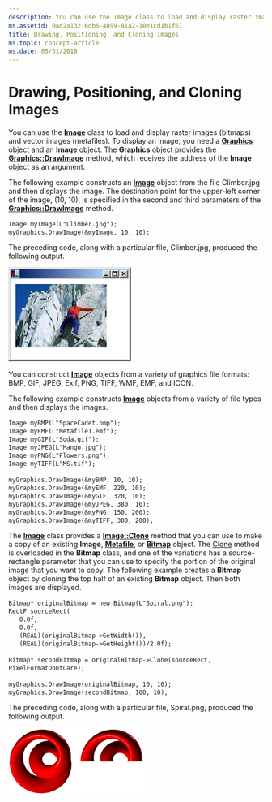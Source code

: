 ```yaml
---
description: You can use the Image class to load and display raster images (bitmaps) and vector images (metafiles).
ms.assetid: 0ad2a132-6db6-4099-81a2-10e1cd1b1f61
title: Drawing, Positioning, and Cloning Images
ms.topic: concept-article
ms.date: 05/31/2018
---
```


# Drawing, Positioning, and Cloning Images

You can use the [**Image**](/windows/win32/api/gdiplusheaders/nl-gdiplusheaders-image) class to load and display raster images (bitmaps) and vector images (metafiles). To display an image, you need a [**Graphics**](/windows/win32/api/gdiplusgraphics/nl-gdiplusgraphics-graphics) object and an **Image** object. The **Graphics** object provides the [**Graphics::DrawImage**](/windows/win32/api/gdiplusgraphics/nf-gdiplusgraphics-graphics-drawimage(inimage_inint_inint)) method, which receives the address of the **Image** object as an argument.

The following example constructs an [**Image**](/windows/win32/api/gdiplusheaders/nl-gdiplusheaders-image) object from the file Climber.jpg and then displays the image. The destination point for the upper-left corner of the image, (10, 10), is specified in the second and third parameters of the [**Graphics::DrawImage**](/windows/win32/api/gdiplusgraphics/nf-gdiplusgraphics-graphics-drawimage(inimage_inint_inint)) method.


```
Image myImage(L"Climber.jpg");
myGraphics.DrawImage(&myImage, 10, 10);
```



The preceding code, along with a particular file, Climber.jpg, produced the following output.

![screen shot of a window containing a photo](images/aboutgdip03-art04.png)

You can construct [**Image**](/windows/win32/api/gdiplusheaders/nl-gdiplusheaders-image) objects from a variety of graphics file formats: BMP, GIF, JPEG, Exif, PNG, TIFF, WMF, EMF, and ICON.

The following example constructs [**Image**](/windows/win32/api/gdiplusheaders/nl-gdiplusheaders-image) objects from a variety of file types and then displays the images.


```
Image myBMP(L"SpaceCadet.bmp");
Image myEMF(L"Metafile1.emf");
Image myGIF(L"Soda.gif");
Image myJPEG(L"Mango.jpg");
Image myPNG(L"Flowers.png");
Image myTIFF(L"MS.tif");

myGraphics.DrawImage(&myBMP, 10, 10);
myGraphics.DrawImage(&myEMF, 220, 10);
myGraphics.DrawImage(&myGIF, 320, 10);
myGraphics.DrawImage(&myJPEG, 380, 10);
myGraphics.DrawImage(&myPNG, 150, 200);
myGraphics.DrawImage(&myTIFF, 300, 200);
```



The [**Image**](/windows/win32/api/gdiplusheaders/nl-gdiplusheaders-image) class provides a [**Image::Clone**](/windows/win32/api/Gdiplusheaders/nf-gdiplusheaders-image-clone) method that you can use to make a copy of an existing **Image**, [**Metafile**](/windows/win32/api/gdiplusheaders/nl-gdiplusheaders-metafile), or [**Bitmap**](/windows/win32/api/gdiplusheaders/nl-gdiplusheaders-bitmap) object. The [Clone](/windows/win32/api/gdiplusheaders/nf-gdiplusheaders-bitmap-clone(inconstrectf__inpixelformat)) method is overloaded in the **Bitmap** class, and one of the variations has a source-rectangle parameter that you can use to specify the portion of the original image that you want to copy. The following example creates a **Bitmap** object by cloning the top half of an existing **Bitmap** object. Then both images are displayed.


```
Bitmap* originalBitmap = new Bitmap(L"Spiral.png");
RectF sourceRect(
   0.0f,
   0.0f, 
   (REAL)(originalBitmap->GetWidth()), 
   (REAL)(originalBitmap->GetHeight())/2.0f);

Bitmap* secondBitmap = originalBitmap->Clone(sourceRect, PixelFormatDontCare);

myGraphics.DrawImage(originalBitmap, 10, 10);
myGraphics.DrawImage(secondBitmap, 100, 10);
```



The preceding code, along with a particular file, Spiral.png, produced the following output.

![illustration of an image, followed by the top half of the orignal image](images/aboutgdip03-art05.png)

 

 
